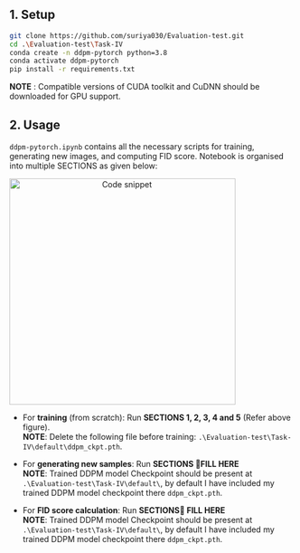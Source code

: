 
## **1. Setup**

```bash
git clone https://github.com/suriya030/Evaluation-test.git
cd .\Evaluation-test\Task-IV
conda create -n ddpm-pytorch python=3.8
conda activate ddpm-pytorch
pip install -r requirements.txt
```
**NOTE** : Compatible versions of CUDA toolkit and CuDNN should be downloaded for GPU support. 
## **2. Usage**
```ddpm-pytorch.ipynb``` contains all the necessary scripts for training, generating new images, and computing FID score. Notebook is organised into multiple SECTIONS as given below:

<p align="center">
  <img src="https://github.com/user-attachments/assets/1c973356-5a53-4a84-99dd-a62356b6bc8e" width="400" alt="Code snippet" style="margin-right:40%;">
</p>

- For **training** (from scratch): Run **SECTIONS 1, 2, 3, 4 and 5** (Refer above figure).  
  **NOTE**: Delete the following file before training: `.\Evaluation-test\Task-IV\default\ddpm_ckpt.pth`.
    
- For **generating new samples**: Run **SECTIONS 🚨FILL HERE**  
  **NOTE**: Trained DDPM model Checkpoint should be present at `.\Evaluation-test\Task-IV\default\`, by default I have included my trained DDPM model checkpoint there `ddpm_ckpt.pth`.
    
- For **FID score calculation**: Run **SECTIONS🚨 FILL HERE**  
  **NOTE**: Trained DDPM model Checkpoint should be present at `.\Evaluation-test\Task-IV\default\`, by default I have included my trained DDPM model checkpoint there `ddpm_ckpt.pth`.


